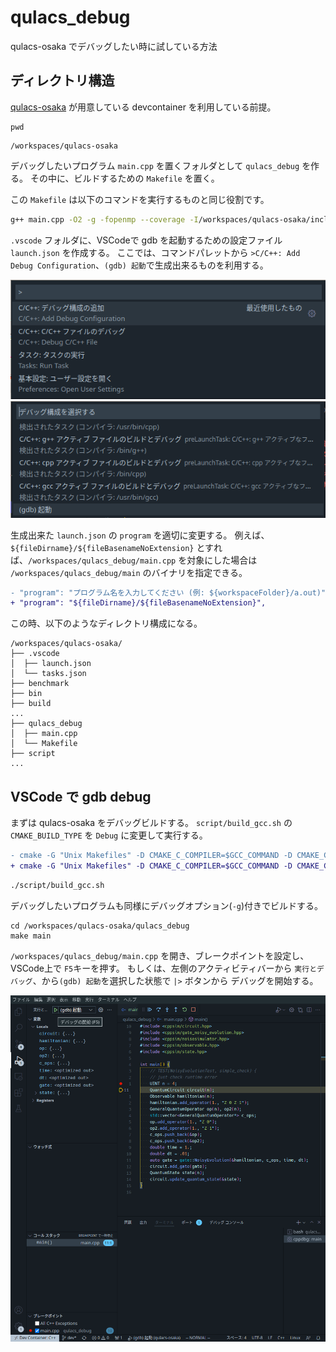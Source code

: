 # qulacs_debug

qulacs-osaka でデバッグしたい時に試している方法

## ディレクトリ構造

[qulacs-osaka](https://github.com/Qulacs-Osaka/qulacs-osaka) が用意している devcontainer を利用している前提。

```
pwd
```
```
/workspaces/qulacs-osaka
```

デバッグしたいプログラム `main.cpp` を置くフォルダとして `qulacs_debug` を作る。
その中に、ビルドするための `Makefile` を置く。

この `Makefile` は以下のコマンドを実行するものと同じ役割です。

```bash
g++ main.cpp -O2 -g -fopenmp --coverage -I/workspaces/qulacs-osaka/include -L/workspaces/qulacs-osaka/lib -lcppsim_static -lcsim_static -lvqcsim_static -o main
```

`.vscode` フォルダに、VSCodeで gdb を起動するための設定ファイル `launch.json` を作成する。
ここでは、コマンドパレットから `>C/C++: Add Debug Configuration`、`(gdb) 起動`で生成出来るものを利用する。

![](images/qulacs_debug_add_config.png)
![](images/qulacs_debug_add_config_gdb.png)

生成出来た `launch.json` の `program` を適切に変更する。
例えば、`${fileDirname}/${fileBasenameNoExtension}` とすれば、`/workspaces/qulacs_debug/main.cpp` を対象にした場合は `/workspaces/qulacs_debug/main` のバイナリを指定できる。

```diff
- "program": "プログラム名を入力してください (例: ${workspaceFolder}/a.out)",
+ "program": "${fileDirname}/${fileBasenameNoExtension}",
```

この時、以下のようなディレクトリ構成になる。

```
/workspaces/qulacs-osaka/
├── .vscode
│  ├── launch.json
│  └── tasks.json
├── benchmark
├── bin
├── build
...
├── qulacs_debug
│  ├── main.cpp
│  └── Makefile
├── script
...
```

## VSCode で gdb debug

まずは qulacs-osaka をデバッグビルドする。
`script/build_gcc.sh` の `CMAKE_BUILD_TYPE` を `Debug` に変更して実行する。

```diff
- cmake -G "Unix Makefiles" -D CMAKE_C_COMPILER=$GCC_COMMAND -D CMAKE_CXX_COMPILER=$GXX_COMMAND -D OPT_FLAGS="$OPT_FLAGS" -D CMAKE_BUILD_TYPE=Release -D USE_GPU:STR=No ..
+ cmake -G "Unix Makefiles" -D CMAKE_C_COMPILER=$GCC_COMMAND -D CMAKE_CXX_COMPILER=$GXX_COMMAND -D OPT_FLAGS="$OPT_FLAGS" -D CMAKE_BUILD_TYPE=Debug -D USE_GPU:STR=No ..
```

```bash
./script/build_gcc.sh
```

デバッグしたいプログラムも同様にデバッグオプション(`-g`)付きでビルドする。

```
cd /workspaces/qulacs-osaka/qulacs_debug
make main
```

`/workspaces/qulacs_debug/main.cpp` を開き、ブレークポイントを設定し、VSCode上で `F5`キーを押す。
もしくは、左側のアクティビティバーから `実行とデバッグ`、から`(gdb) 起動`を選択した状態で `|>` ボタンから デバッグを開始する。

![](images/qulacs_debug_launch_gdb.png)
